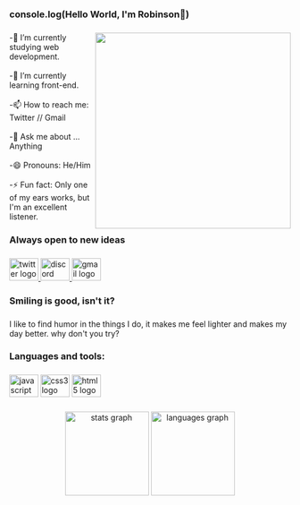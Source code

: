 <h3 align="left">console.log(Hello World, I'm Robinson👋)</h3>

###

<img align="right" height="350" src="https://www.thecoderpedia.com/wp-content/uploads/2020/06/Programming-Memes-Programmer-while-sleeping.jpg?x34900"  />

###

<p align="left">-🔭 I’m currently studying web development.<br><br>-🌱 I’m currently learning front-end.<br><br>-📫 How to reach me: Twitter // Gmail<br><br>-💬 Ask me about ... Anything<br><br>-😄 Pronouns: He/Him<br><br>-⚡ Fun fact: Only one of my ears works, but I'm an excellent listener.</p>

###

<h3 align="left">Always open to new ideas</h3>

###

<div align="left">
  <a href="https://twitter.com/robinsoncarvalh" target="_blank">
    <img src="https://raw.githubusercontent.com/maurodesouza/profile-readme-generator/master/src/assets/icons/social/twitter/default.svg" width="52" height="40" alt="twitter logo"  />
  </a>
  <a href="https://discord.com/users/Robishow#9730" target="_blank">
    <img src="https://raw.githubusercontent.com/maurodesouza/profile-readme-generator/master/src/assets/icons/social/discord/default.svg" width="52" height="40" alt="discord logo"  />
  </a>
  <img src="https://raw.githubusercontent.com/maurodesouza/profile-readme-generator/master/src/assets/icons/social/gmail/default.svg" width="52" height="40" alt="gmail logo"  />
</div>

###

<h3 align="left">Smiling is good, isn't it?</h3>

###

<p align="left">I like to find humor in the things I do, it makes me feel lighter and makes my day better. why don't you try?</p>

###

<h3 align="left">Languages and tools:</h3>

###

<div align="left">
  <img src="https://cdn.jsdelivr.net/gh/devicons/devicon/icons/javascript/javascript-original.svg" height="40" width="52" alt="javascript logo"  />
  <img src="https://cdn.jsdelivr.net/gh/devicons/devicon/icons/css3/css3-original.svg" height="40" width="52" alt="css3 logo"  />
  <img src="https://cdn.jsdelivr.net/gh/devicons/devicon/icons/html5/html5-original.svg" height="40" width="52" alt="html5 logo"  />
</div>

###


<div align="center">
  <img src="https://github-readme-stats.vercel.app/api?hide_title=false&hide_rank=false&show_icons=true&include_all_commits=true&count_private=true&disable_animations=false&theme=dracula&locale=en&hide_border=false&username=RobinsonXavier " height="150" alt="stats graph"  />
  <img src="https://github-readme-stats.vercel.app/api/top-langs?locale=en&hide_title=false&layout=compact&card_width=320&langs_count=5&theme=dracula&hide_border=false&username=RobinsonXavier " height="150" alt="languages graph"  />
</div>

###
